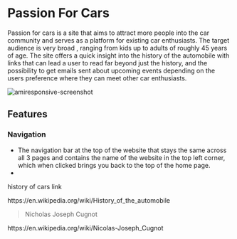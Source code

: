 # Passion For Cars

Passion for cars is a site that aims to attract more people into the car community and serves as a platform for existing car enthusiasts. The target audience is very broad , ranging from kids up to adults of roughly 45 years of age. The site offers a quick insight into the history of the automobile with links that can lead a user to read far beyond just the history, and the possibility to get emails sent about upcoming events depending on the users preference where they can meet other car enthusiasts.

   ![amiresponsive-screenshot](https://user-images.githubusercontent.com/97538312/162216382-1689c6d6-5645-4d0e-be8e-bec141827149.jpg)


   <h2>Features</h2>
      <h3>Navigation</h3>
      <ul>
         <li>The navigation bar at the top of the website that stays the same across all 3 pages and contains the name of the website in the top left corner,
            which when clicked brings you back to the top of the home page.</li>
         <li>
      </ul>

    

history of cars link
<p>https://en.wikipedia.org/wiki/History_of_the_automobile</p>

>Nicholas Joseph Cugnot
<p>https://en.wikipedia.org/wiki/Nicolas-Joseph_Cugnot</p>
